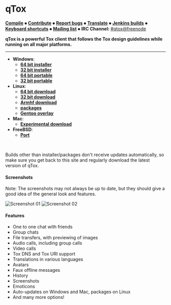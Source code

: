 qTox
======

 [**Compile**](/INSTALL.md) **⦁** [**Contribute**](https://github.com/tux3/qTox/wiki#contributing) **⦁** [**Report bugs**](https://github.com/tux3/qTox/wiki/Writing-Useful-Bug-Reports) **⦁** [**Translate**](https://github.com/tux3/qTox/wiki/Translating) **⦁** [**Jenkins builds**](https://build.tox.chat/) **⦁** [**Keyboard shortcuts**](https://github.com/tux3/qTox/wiki/Keyboard-shortcuts) **⦁** [**Mailing list**](https://lists.tox.chat) **⦁** **IRC Channel:** [#qtox@freenode](https://webchat.freenode.net/?channels=qtox)

**qTox is a powerful Tox client that follows the Tox design guidelines while running on all major platforms.**

----

* **Windows**:
  - [**64 bit installer**](https://build.tox.chat/view/qtox/job/qTox_pkg_windows_x86-64_stable_release/lastSuccessfulBuild/artifact/setup-qtox.exe)
  - [**32 bit installer**](https://build.tox.chat/view/qtox/job/qTox_pkg_windows_x86_stable_release/lastSuccessfulBuild/artifact/setup-qtox.exe)
  - [**64 bit portable**](https://build.tox.chat/job/qTox_build_windows_x86-64_release/lastSuccessfulBuild/artifact/qTox_build_windows_x86-64_release.zip)
  - [**32 bit portable**](https://build.tox.chat/job/qTox_build_windows_x86_release/lastSuccessfulBuild/artifact/qTox_build_windows_x86_release.zip)
* **Linux**:
  - [**64 bit download**](https://build.tox.chat/view/Clients/job/qTox_build_linux_x86-64_release/lastSuccessfulBuild/artifact/qTox_build_linux_x86-64_release.tar.xz)
  - [**32 bit download**](https://build.tox.chat/view/Clients/job/qTox_build_linux_x86_release/lastSuccessfulBuild/artifact/qTox_build_linux_x86_release.tar.xz)
  - [**Armhf download**](https://build.tox.chat/job/qTox-qt5.4.2_build_linux_armhf_release/lastSuccessfulBuild/artifact/qTox-qt5.4.2_build_linux_armhf_release.tar.xz)
  - [**packages**](/INSTALL.md#simple-install)
  - [**Gentoo overlay**](https://github.com/zetok/gentoo-overlay-tox)
* **Mac**:
  - [**Experimental download**](https://github.com/RowenStipe/qTox-OSX/releases)
* **FreeBSD**:
  - [**Port**](/INSTALL.md#freebsd-easy)
<br/>

Builds other than installer/packages don't receive updates automatically, so make sure you get back to this site and regularly download the latest version of qTox.


#### Screenshots
Note: The screenshots may not always be up to date, but they should give a good idea of the general look and features.


![Screenshot 01](https://i.imgur.com/hwGmDeK.png)
![Screenshot 02](https://i.imgur.com/tmX8z9s.png)


#### Features

- One to one chat with friends
- Group chats
- File transfers, with previewing of images
- Audio calls, including group calls
- Video calls
- Tox DNS and Tox URI support
- Translations in various languages
- Avatars
- Faux offline messages
- History
- Screenshots
- Emoticons
- Auto-updates on Windows and Mac, packages on Linux
- And many more options!
